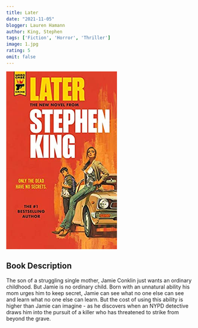 ```yaml
---
title: Later
date: "2021-11-05"
blogger: Lauren Hamann
author: King, Stephen
tags: ['Fiction', 'Horror', 'Thriller']
image: 1.jpg
rating: 5
omit: false
---
```


![Book Cover](1.jpg)

## Book Description

The son of a struggling single mother, Jamie Conklin just wants an ordinary childhood. But Jamie is no ordinary child. Born with an unnatural ability his mom urges him to keep secret, Jamie can see what no one else can see and learn what no one else can learn. But the cost of using this ability is higher than Jamie can imagine - as he discovers when an NYPD detective draws him into the pursuit of a killer who has threatened to strike from beyond the grave.